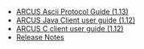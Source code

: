 - [ARCUS Ascii Protocol Guide (1.13)](/arcus-server/ARCUS-Server-Ascii-Protocol/1.13/ch01-arcus-basic-concept.md)
- [ARCUS Java Client user guide (1.12)](/arcus-java-client/1.12/01-arcus-cloud-basics.md)
- [ARCUS C client user guide (1.12)](/arcus-c-client/1.12/01-arcus-cloud-basics.md)
- [Release Notes](release-notes/README.md)
